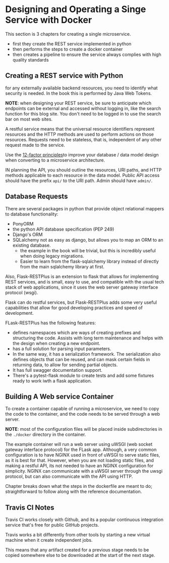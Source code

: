 # Designing and Operating a Singe Service with Docker

This section is 3 chapters for creating a single microservice.

- first they create the REST service implemented in python
- then performs the steps to create a docker container
- then creates a pipeline to ensure the service always complies with high quality standards

## Creating a REST service with Python

for any externally available backend resources, you need to identify what security is needed. In the book this is performed by Java Web Tokens.

**NOTE**: when designing your REST service, be sure to anticipate which endpoints can be external and accessed without logging in, like the search function for this blog site. You don't need to be logged in to use the search bar on most web sites.

A restful service means that the universal resource identifiers represent resources and the HTTP methods are used to perform actions on those resources. Requests need to be stateless, that is, independent of any other request made to the service.

Use the [12-factor principles](https://12factor.net/)to improve your database / data model design when converting to a microservice architecture.

IN planning the API, you should outline the resources, URI paths, and HTTP methods applicable to each resource in the data model. Public API access should have the prefix `api/` to the URI path. Admin should have `admin/`.

## Database Requests

There are several packages in python that provide object relational mappers to database functionality:

- PonyORM
- the python API database specification (PEP 249)
- Django's ORM
- SQLalchemy not as easy as django, but allows you to map an ORM to an existing database.
  - the example in the book will be trivial, but this is incredibly useful when doing legacy migrations.
  - Easier to learn from the flask-sqlalchemy library instead of directly from the main sqlalchemy library at first.

Also, Flask-RESTPlus is an extension to flask that allows for implementing REST services, and is small, easy to use, and compatible with the usual tech stack of web applications, since it uses the web server gateway interface protocol (wsgi).

Flask can do restful services, but Flask-RESTPlus adds some very useful capabilities that allow for good developing practices and speed of development.

FLask-RESTPlus has the following features:

- defines namespaces which are ways of creating prefixes and structuring the code. Assists with long term maintenance and helps with the design when creating a new endpoint.
- has a full solution for parsing input parameters.
- In the same way, it has a serialization framework. The serialization also defines objects that can be reused, and can mask certain fields in returning data, to allow for sending partial objects.
- It has full swagger documentation support.
- There's a pytest-flask module to create tests and add some fixtures ready to work iwth a flask application.

## Building A Web service Container

To create a container capable of running a microservice, we need to copy the code to the container, and the code needs to be served through a web server.

**NOTE**: most of the configuration files will be placed inside subdirectories in the `./docker` directory in the container.

The example container will run a web server using uWSGI (web socket gateway interface protocol) for the FLask app. Although, a very common configuration is to have NGINX used in front of uWSGI to serve static files, as it is best for that. However, when you are not loading static files, and making a restful API, its not needed to have an NGINX configuration for simplicity. NGINX can communicate with a uWSGI server through the uwsgi protocol, but can also communicate with the API using HTTP.

Chapter breaks down what the steps in the dockerfile are meant to do; straightforward to follow along with the reference documentation.

## Travis CI Notes

Travis CI works closely with Github, and its a popular continuous integration service that's free for public GitHub projects.

Travis works a bit differently from other tools by starting a new virtual machine when it create independent jobs.

This means that any artifact created for a previous stage needs to be copied somewhere else to be downloaded at the start of the next stage.
